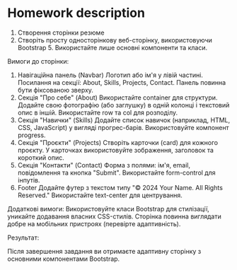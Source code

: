 # Homework description 
1. Створення сторінки резюме
2. Створіть просту односторінкову веб-сторінку, використовуючи Bootstrap 5. Використайте лише основні компоненти та класи.

 Вимоги до сторінки:
1. Навігаційна панель (Navbar)
Логотип або ім'я у лівій частині.
Посилання на секції: About, Skills, Projects, Contact.
Панель повинна бути фіксованою зверху.
2. Секція "Про себе" (About)
Використайте container для структури.
Додайте свою фотографію (або заглушку) в одній колонці і текстовий опис в іншій.
Використайте row та col для розподілу.
3. Секція "Навички" (Skills)
Додайте список навичок (наприклад, HTML, CSS, JavaScript) у вигляді прогрес-барів.
Використовуйте компонент progress.
4. Секція "Проєкти" (Projects)
Створіть карточки (card) для кожного проєкту.
У карточках використовуйте зображення, заголовок та короткий опис.
5. Секція "Контакти" (Contact)
Форма з полями: ім'я, email, повідомлення та кнопка "Submit".
Використайте form-control для інпутів.
6. Footer
Додайте футер з текстом типу "© 2024 Your Name. All Rights Reserved."
Використайте text-center для центрування.

Додаткові вимоги:
Використовуйте класи Bootstrap для стилізації, уникайте додавання власних CSS-стилів.
Сторінка повинна виглядати добре на мобільних пристроях (перевірте адаптивність).

Результат:

Після завершення завдання ви отримаєте адаптивну сторінку з основними компонентами Bootstrap.